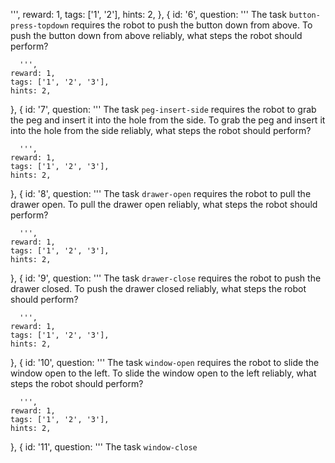 
''',
    reward: 1,
    tags: ['1', '2'],
    hints: 2,
  },
  {
    id: '6',
    question:
      '''
      The task `button-press-topdown` requires the robot to push the button down from above.
      To push the button down from above reliably, what steps the robot should perform?
      
      ''',
    reward: 1,
    tags: ['1', '2', '3'],
    hints: 2,
  },
  {
    id: '7',
    question:
      '''
      The task `peg-insert-side` requires the robot to grab the peg and insert it into the hole from the side.
      To grab the peg and insert it into the hole from the side reliably, what steps the robot should perform?
      
      ''',
    reward: 1,
    tags: ['1', '2', '3'],
    hints: 2,
  },
  {
    id: '8',
    question:
      '''
      The task `drawer-open` requires the robot to pull the drawer open.
      To pull the drawer open reliably, what steps the robot should perform?
      
      ''',
    reward: 1,
    tags: ['1', '2', '3'],
    hints: 2,
  },
  {
    id: '9',
    question:
      '''
      The task `drawer-close` requires the robot to push the drawer closed.
      To push the drawer closed reliably, what steps the robot should perform?
      
      ''',
    reward: 1,
    tags: ['1', '2', '3'],
    hints: 2,
  },
  {
    id: '10',
    question:
      '''
      The task `window-open` requires the robot to slide the window open to the left.
      To slide the window open to the left reliably, what steps the robot should perform?
      
      ''',
    reward: 1,
    tags: ['1', '2', '3'],
    hints: 2,
  },
  {
    id: '11',
    question:
      '''
      The task `window-close`